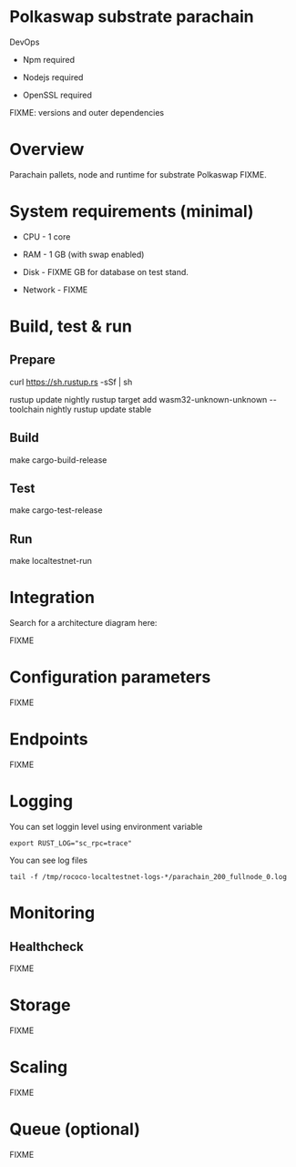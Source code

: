 # Polkaswap substrate parachain



DevOps

* Npm required

* Nodejs required

* OpenSSL required

FIXME: versions and outer dependencies



# Overview

Parachain pallets, node and runtime for substrate Polkaswap
FIXME.



# System requirements (minimal)

* CPU - 1 core

* RAM - 1 GB (with swap enabled)

* Disk - FIXME GB for database on test stand.

* Network - FIXME

# Build, test & run

## Prepare

curl https://sh.rustup.rs -sSf | sh

rustup update nightly
rustup target add wasm32-unknown-unknown --toolchain nightly
rustup update stable


## Build

make cargo-build-release



## Test

make cargo-test-release



## Run

make localtestnet-run



# Integration

Search for a architecture diagram here:

FIXME



# Configuration parameters

FIXME



# Endpoints

FIXME





# Logging

You can set loggin level using environment variable

```export RUST_LOG="sc_rpc=trace"```

You can see log files

```tail -f /tmp/rococo-localtestnet-logs-*/parachain_200_fullnode_0.log```



# Monitoring

## Healthcheck

FIXME



# Storage

FIXME



# Scaling

FIXME



# Queue (optional)

FIXME

